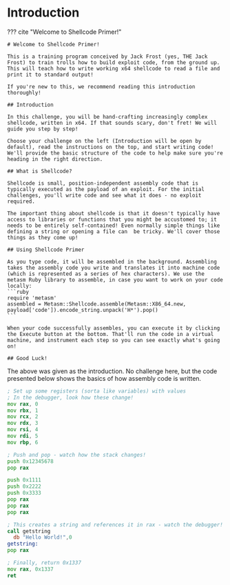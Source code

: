 # Introduction

??? cite "Welcome to Shellcode Primer!"
    
    # Welcome to Shellcode Primer!
  
    This is a training program conceived by Jack Frost (yes, THE Jack Frost) to train trolls how to build exploit code, from the ground up. This will teach how to write working x64 shellcode to read a file and print it to standard output!
  
    If you're new to this, we recommend reading this introduction thoroughly!

    ## Introduction
  
    In this challenge, you will be hand-crafting increasingly complex shellcode, written in x64. If that sounds scary, don't fret! We will guide you step by step!

    Choose your challenge on the left (Introduction will be open by default), read the instructions on the top, and start writing code! We'll provide the basic structure of the code to help make sure you're heading in the right direction.

    ## What is Shellcode?

    Shellcode is small, position-independent assembly code that is typically executed as the payload of an exploit. For the initial challenges, you'll write code and see what it does - no exploit required.
  
    The important thing about shellcode is that it doesn't typically have access to libraries or functions that you might be accustomed to; it needs to be entirely self-contained! Even normally simple things like defining a string or opening a file can  be tricky. We'll cover those things as they come up!
  
    ## Using Shellcode Primer
  
    As you type code, it will be assembled in the background. Assembling takes the assembly code you write and translates it into machine code (which is represented as a series of hex characters). We use the metasm Ruby library to assemble, in case you want to work on your code locally:
    ```ruby
    require 'metasm'
    assembled = Metasm::Shellcode.assemble(Metasm::X86_64.new, payload['code']).encode_string.unpack('H*').pop()
    ```
          
    When your code successfully assembles, you can execute it by clicking the Execute button at the bottom. That'll run the code in a virtual machine, and instrument each step so you can see exactly what's going on!

    ## Good Luck!

The above was given as the introduction. No challenge here, but the code presented below shows the basics of how assembly code is written.


```asm
; Set up some registers (sorta like variables) with values
; In the debugger, look how these change!
mov rax, 0
mov rbx, 1
mov rcx, 2
mov rdx, 3
mov rsi, 4
mov rdi, 5
mov rbp, 6

; Push and pop - watch how the stack changes!
push 0x12345678
pop rax

push 0x1111
push 0x2222
push 0x3333
pop rax
pop rax
pop rax

; This creates a string and references it in rax - watch the debugger!
call getstring
  db "Hello World!",0
getstring:
pop rax

; Finally, return 0x1337
mov rax, 0x1337
ret

```
